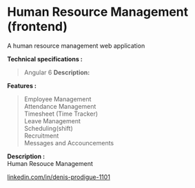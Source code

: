 # Human Resource Management (frontend)

A human resource management web application

**Technical specifications :**
>Angular 6
<b>Description:</b> </br>

**Features :**
>Employee Management  
>Attendance Management  
>Timesheet (Time Tracker)  
>Leave Management  
>Scheduling(shift)  
>Recruitment  
>Messages and Accouncements  

**Description :**  
Human Resouce Management

[linkedin.com/in/denis-prodigue-1101](http://www.linkedin.com/in/denis-prodigue-1101)